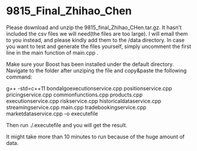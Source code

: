 # 9815_Final_Zhihao_Chen

Please download and unzip the 9815_final_Zhihao_CHen.tar.gz. It hasn't included the csv files we will need(the files are too large). I will email them to you instead, and please kindly add them to the /data directory. In case you want to test and generate the files yourself, simply uncomment the first line in the main function of main.cpp .

Make sure your Boost has been installed under the default directory. Navigate to the folder after unziping the file and copy&paste  the following command:

g++ -std=c++11 bondalgoexecutionservice.cpp positionservice.cpp pricingservice.cpp commonfunctions.cpp products.cpp executionservice.cpp riskservice.cpp historicaldataservice.cpp streamingservice.cpp main.cpp tradebookingservice.cpp marketdataservice.cpp -o executefile

Then run ./.executefile and you will get the result.

It might take more than 10 minutes to run because of the huge amount of data. 
